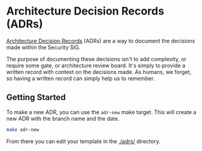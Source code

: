# Architecture Decision Records (ADRs)

[Architecture Decision Records][adrs] (ADRs) are a way to document the
decisions made within the Security SIG.

The purpose of documenting these decisions isn't to add complexity, or require
some gate, or architecture review board. It's simply to provide a written
record with context on the decisions made. As humans, we forget, so having a
written record can simply help us to remember.

## Getting Started

To make a new ADR, you can use the `adr-new` make target. This will create a
new ADR with the branch name and the date.

```bash
make adr-new
```

From there you can edit your template in the [./adrs/](./adrs/) directory.

[adrs]: https://github.com/joelparkerhenderson/architecture-decision-record
